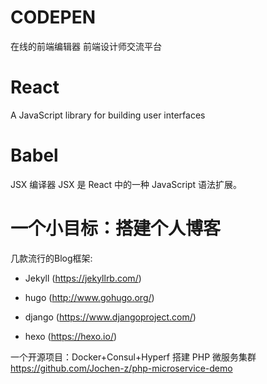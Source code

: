 # CODEPEN #
在线的前端编辑器
前端设计师交流平台

# React #
A JavaScript library for building user interfaces

# Babel #
JSX 编译器
JSX 是 React 中的一种 JavaScript 语法扩展。

# 一个小目标：搭建个人博客 #

  几款流行的Blog框架:

* Jekyll (https://jekyllrb.com/)

* hugo (http://www.gohugo.org/)

* django (https://www.djangoproject.com/)

* hexo (https://hexo.io/)
  
一个开源项目：Docker+Consul+Hyperf 搭建 PHP 微服务集群
https://github.com/Jochen-z/php-microservice-demo